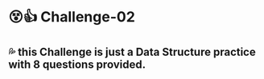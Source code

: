 # :dizzy_face::+1: Challenge-02
## :sweat_drops: this Challenge is just a Data Structure practice with 8 questions provided.